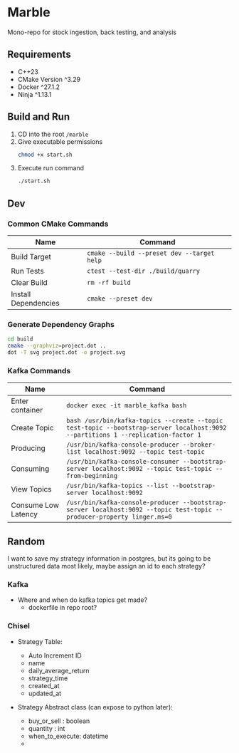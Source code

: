 # Marble

Mono-repo for stock ingestion, back testing, and analysis

## Requirements
- C++23
- CMake Version ^3.29
- Docker ^27.1.2
- Ninja ^1.13.1

## Build and Run
1. CD into the root `/marble`
2. Give executable permissions 
    ```bash
    chmod +x start.sh
    ```
3. Execute run command
    ```bash
    ./start.sh
    ```


## Dev


### Common CMake Commands
| Name    | Command |
| -------- | ------- |
| Build Target  |`cmake --build --preset dev --target help`   |
| Run Tests  |`ctest --test-dir ./build/quarry`   |
| Clear Build  |`rm -rf build`   |
| Install Dependencies  |`cmake --preset dev`   |

### Generate Dependency Graphs
```bash
cd build
cmake --graphviz=project.dot ..
dot -T svg project.dot -o project.svg
```





### Kafka Commands


| Name    | Command |
| -------- | ------- |
| Enter container  | `docker exec -it marble_kafka bash`   |
| Create Topic  | `bash /usr/bin/kafka-topics --create --topic test-topic --bootstrap-server localhost:9092 --partitions 1 --replication-factor 1`   |
| Producing  | `/usr/bin/kafka-console-producer --broker-list localhost:9092 --topic test-topic`   |
| Consuming | `/usr/bin/kafka-console-consumer --bootstrap-server localhost:9092 --topic test-topic --from-beginning`    |
| View Topics    | `/usr/bin/kafka-topics --list --bootstrap-server localhost:9092`    |
| Consume Low Latency    | `/usr/bin/kafka-console-producer --bootstrap-server localhost:9092 --topic test-topic --producer-property linger.ms=0`    |





## Random

I want to save my strategy information in postgres, but its going to be unstructured data most likely, maybe assign an id to each strategy?

### Kafka
- Where and when do kafka topics get made?
    - dockerfile in repo root?

### Chisel
- Strategy Table: 
    - Auto Increment ID
    - name
    - daily_average_return
    - strategy_time
    - created_at
    - updated_at

- Strategy Abstract class (can expose to python later):
    -  buy_or_sell : boolean
    -  quantity : int
    -  when_to_execute: datetime
    - 
